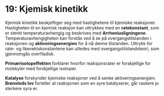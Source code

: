 # 19: Kjemisk kinetikk

Kjemisk kinetikk beskjeftiger seg med hastighetene til kjemiske reaksjoner. Hastigheten til en kjemisk reaksjon kan uttrykkes med en **ratekonstant**, som er sterkt temperaturavhengig og beskrives med **Arrheniusligningene**. Temperaturavhengigheten kan forstås ved å se på overgangstilstanden i reaksjonen og **aktiveringsenergien** for å nå denne tilstanden. Uttrykk for rate- og likevektskonstantene kan utledes med overgangstilstandsteori, som gjennomgås overfladisk.

**Primærisotopeffekten** forklarer hvorfor reaksjonsrater er forskjellige for molekyler med forskjellige isotoper.

**Katalyse** forskynder kjemiske reaksjoner ved å senke aktiveringsenergien. **Brønsteds lov** forteller at reaksjonen som en syre katalyserer, går raskere jo sterkere syra er.
